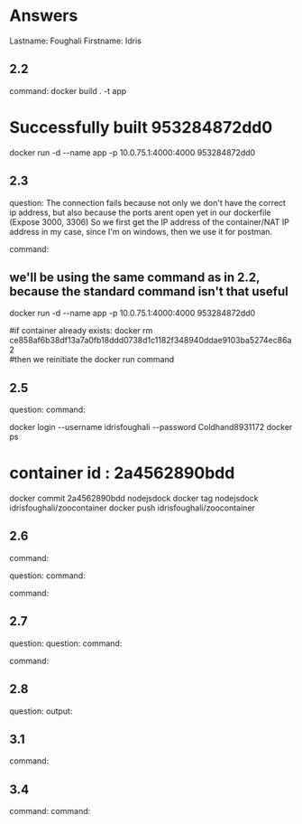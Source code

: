 # Answers

Lastname: Foughali
Firstname: Idris

## 2.2
command:
docker build . -t app
# Successfully built 953284872dd0

docker run -d --name app -p 10.0.75.1:4000:4000 953284872dd0


## 2.3
question:
The connection fails because not only we don't have the correct ip address, but also because the ports arent open yet in our dockerfile (Expose 3000, 3306)
So we first get the IP address of the container/NAT IP address in my case, since I'm on windows, then we use it for postman.

command:
## we'll be using the same command as in 2.2, because the standard command isn't that useful
docker run -d --name app -p 10.0.75.1:4000:4000 953284872dd0

#if container already exists: 
docker rm ce858af6b38df13a7a0fb18ddd0738d1c1182f348940ddae9103ba5274ec86a2  
#then we reinitiate the docker run command

## 2.5
question:
command:
		
docker login --username idrisfoughali --password Coldhand8931172
docker ps
# container id : 2a4562890bdd 
docker commit 2a4562890bdd nodejsdock
docker tag nodejsdock idrisfoughali/zoocontainer
docker push idrisfoughali/zoocontainer

## 2.6
command:


question:
command:

command:

## 2.7
question:
question:
command:

command:

## 2.8
question:
output:

## 3.1
command:

## 3.4
command:
command:
